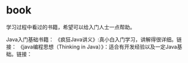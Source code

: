 # book
学习过程中看过的书籍，希望可以给入门人士一点帮助。

Java入门基础书籍：
《疯狂Java讲义》:真小白入门学习，讲解得很详细。链接：
 《java编程思想（Thinking in Java）》：适合有开发经验以及一定Java基础。链接：
